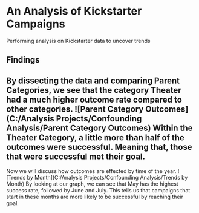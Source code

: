# An Analysis of Kickstarter Campaigns
Performing analysis on Kickstarter data to uncover trends
## Findings
By dissecting the data and comparing Parent Categories, we see that the category Theater had a much higher outcome rate compared to other categories.
![Parent Category Outcomes](C:/Analysis Projects/Confounding Analysis/Parent Category Outcomes)
Within the Theater Category, a little more than half of the outcomes were successful. Meaning that, those that were successful met their goal.
---
Now we will discuss how outcomes are effected by time of the year.
![Trends by Month](C:/Analysis Projects/Confounding Analysis/Trends by Month)
By looking at our graph, we can see that May has the highest success rate, followed by June and July. This tells us that campaigns that start in these months are more likely to be successful by reaching their goal.
